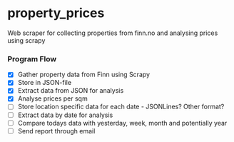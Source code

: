 # property_prices
Web scraper for collecting properties from finn.no and analysing prices using scrapy

### Program Flow

- [x] Gather property data from Finn using Scrapy
- [x] Store in JSON-file
- [x] Extract data from JSON for analysis
- [x] Analyse prices per sqm
- [ ] Store location specific data for each date - JSONLines? Other format?
- [ ] Extract data by date for analysis
- [ ] Compare todays data with yesterday, week, month and potentially year
- [ ] Send report through email
